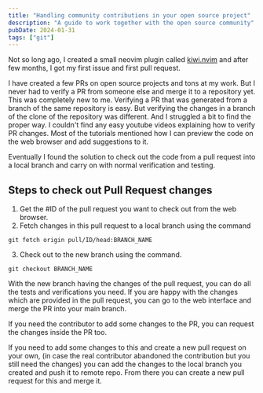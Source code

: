 ```yaml
---
title: "Handling community contributions in your open source project"
description: "A guide to work together with the open source community"
pubDate: 2024-01-31
tags: ["git"]
---
```

Not so long ago, I created a small neovim plugin called [kiwi.nvim](https://www.github.com/serenevoid/kiwi.nvim)
and after few months, I got my first issue and first pull request.

I have created a few PRs on open source projects and tons at my work. But I never
had to verify a PR from someone else and merge it to a repository yet. This was
completely new to me. Verifying a PR that was generated from a branch of the same repository
is easy. But verifying the changes in a branch of the clone of the repository was different.
And I struggled a bit to find the proper way. I couldn't find any easy youtube videos
explaining how to verify PR changes. Most of the tutorials mentioned how I can
preview the code on the web browser and add suggestions to it.

Eventually I found the solution to check out the code from a pull request into a
local branch and carry on with normal verification and testing. 

## Steps to check out Pull Request changes
1. Get the #ID of the pull request you want to check out from the web browser.
2. Fetch changes in this pull request to a local branch using the command 
```shell
git fetch origin pull/ID/head:BRANCH_NAME
```
3. Check out to the new branch using the command.
```shell
git checkout BRANCH_NAME
```

With the new branch having the changes of the pull request, you can do all the tests and
verifications you need. If you are happy with the changes which are  provided in the pull
request, you can go to the web interface and merge the PR into your main branch.

If you need the contributor to add some changes to the PR, you can request the changes
inside the PR too.

If you need to add some changes to this and create a new pull request on your own,
(in case the real contributor abandoned the contribution but you still need the changes) you can
add the changes to the local branch you created and push it to remote repo. From there
you can create a new pull request for this and merge it.
